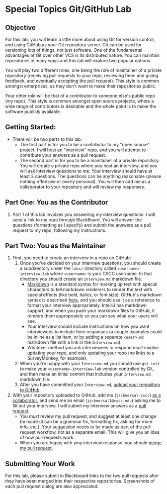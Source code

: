 # Special Topics Git/GitHub Lab

## Objective

For this lab, you will learn a little more about using Git for version control, and using 
GitHub as your Git repository server.  Git can be used for versioning lots of things, not just 
software.  One of the fundamental advantages of Git over other VCS is its distributed nature. 
 You can maintain repositories in many ways and this lab will explore two popular options.

You will play two different roles, one being the role of maintainer of a private repository
(receiving pull requests to your repo, reviewing them and giving feedback, and eventually
 accepting the pull request).  This style is common amongst enterprises, as they don't want to 
 make their repositories public.
  
Your other role will be that of a contributor to someone else's public repo (my repo).  This 
style is common amongst open source projects, where a wide range of contributors is desirable 
and the whole point is to make the software publicly available.

## Getting Started:
- There will be two parts to this lab.  
  - The first part is for you to be a contributor to my "open source" project.  I will host an "interview" repo, and you will attempt to contribute your answers as a pull request.
  - The second part is for you to be a maintainer of a private repository.  You will create a  private repo where you host an interview, and you will ask interview questions to me.  Your interview should have at least 3 questions.  The questions can be anything reasonable (please nothing offensive or overly personal).  You will then add me as a collaborator to your repository and will review my responses.

## Part One: You as the Contributor
1. Part 1 of this lab involves you answering my interview questions.  I will send a link to my repo through BlackBoard.  You will answer the questions (formatting as I specify) and submit the answers as a pull request to my repo, following my instructions.

## Part Two: You as the Maintainer

1. First, you need to create an interview in a repo on GitHub:
    1. Once you've decided on your interview questions, you should create a subdirectory under the ``labs/`` directory called ``<username>-interview-lab`` where ``<username>`` is your CSCC username.  In that directory you should create an `Interview.md` markdown file.
        - [Markdown](https://daringfireball.net/projects/markdown/) is a standard syntax for marking up text with special characters to tell markdown renderers to render the text with special effects (like bold, italics, or font size). GitHub's markdown syntax is described [here](https://guides.github.com/features/mastering-markdown/), and you should use it as a reference to format your interview appropriately.  IntelliJ has markdown support, and when you push your markdown files to GitHub, it renders them appropriately so you can see what your users will see.  
        - Your interview should include instructions on how you want interviewees to include their responses (a couple examples could be inline as a list item, or by adding a separate ``<user>.md`` markdown file with a link in the ``Interview.md``).  
        - Whatever method you ask interviewees to respond _must_ involve updating your repo, and only updating your repo (no links to a SurveyMonkey, for example).
    1. When you're happy with your ``Interview.md`` you should use `git init` to make your `<username>-interview-lab` version controlled by Git, and then make an initial commit that includes your `Interview.md` markdown file.
    1. After you have committed your `Interview.md`, [upload your repository to GitHub](https://help.github.com/en/articles/adding-an-existing-project-to-github-using-the-command-line).
1. With your repository uploaded to GitHub, add me (`jschmersal-cscc`) [as a collaborator](https://help.github.com/en/articles/inviting-collaborators-to-a-personal-repository), and send me an email (`jschmersal1@cscc.edu`) asking me to fill out your interview.  I will submit my interview answers as a [pull request](https://help.github.com/articles/creating-a-pull-request/).
    - You _must_ review my pull request, and suggest at least one change be made (it can be a grammar fix, formatting fix, asking for more info, etc.).  Your suggestion needs to be made as part of the pull request workflow, not as a separate email.  This will give you an idea of how pull requests work.  
    - When you are happy with ymy interview response, you should [merge my pull request](https://help.github.com/en/articles/merging-a-pull-request). 

## Submitting Your Work
For this lab, please submit in Blackboard links to the two pull requests after they have been
merged into their respective repositories.  Screenshots of each pull request dialog are also appreciated.

